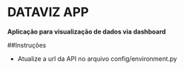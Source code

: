 # DATAVIZ APP
**Aplicação para visualização de dados via dashboard**

##Instruções
- Atualize a url da API no arquivo config/environment.py